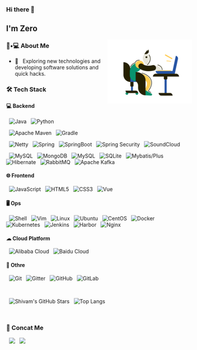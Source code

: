 ### Hi there 👋<h2> I'm Zero</h2>

<!-- <img align='right' src="https://media.giphy.com/media/M9gbBd9nbDrOTu1Mqx/giphy.gif" width="230"> -->
<img align='right' src="https://raw.githubusercontent.com/zero-a-projects/zero-a-projects/main/programmer.png" width="230">


<h3> 👨•💻 About Me </h3>



- 🤔 &nbsp; Exploring new technologies and developing software solutions and quick hacks.


<h3>🛠 Tech Stack</h3>


<h4>💻 Backend</h4>

&nbsp; ![Java](http://img.shields.io/badge/-Java-5B4638?style=flat-square&logo=java&logoColor=ffffff)
&nbsp; ![Python](http://img.shields.io/badge/-Python-3776AB?style=flat-square&logo=python&logoColor=ffffff)

&nbsp; ![Apache Maven](http://img.shields.io/badge/-Apache%20Maven-C71A36?style=flat-square&logo=Apache%20Maven&logoColor=ffffff)
&nbsp; ![Gradle](http://img.shields.io/badge/-Gradle-02303A?style=flat-square&logo=Gradle&logoColor=ffffff)

&nbsp; ![Netty](http://img.shields.io/badge/-Netty-69717d?style=flat-square&logo=Netty&logoColor=ffffff)
&nbsp; ![Spring](http://img.shields.io/badge/-Spring-6DB33F?style=flat-square&logo=Spring&logoColor=ffffff)
&nbsp; ![SpringBoot](http://img.shields.io/badge/-SpringBoot-6DB33F?style=flat-square&logo=SpringBoot&logoColor=ffffff)
&nbsp; ![Spring Security](http://img.shields.io/badge/-Spring%20Security-6DB33F?style=flat-square&logo=Spring%20Security&logoColor=ffffff)
&nbsp; ![SoundCloud](http://img.shields.io/badge/-SoundCloud-FF3300?style=flat-square&logo=SoundCloud&logoColor=ffffff)

&nbsp; ![MySQL](http://img.shields.io/badge/-MySQL-496d90?style=flat-square&logo=mysql&logoColor=ffffff)
&nbsp; ![MongoDB](http://img.shields.io/badge/-MongoDB-47A248?style=flat-square&logo=MongoDB&logoColor=ffffff)
&nbsp; ![MySQL](http://img.shields.io/badge/-MySQL-496d90?style=flat-square&logo=mysql&logoColor=ffffff)
&nbsp; ![SQLite](http://img.shields.io/badge/-SQLite-003B57?style=flat-square&logo=SQLite&logoColor=ffffff)
&nbsp; ![Mybatis/Plus](http://img.shields.io/badge/-MyBatis%2FPlus-c2291b?style=flat-square&logoColor=ffffff)
&nbsp; ![Hibernate](http://img.shields.io/badge/-Hibernate-59666C?style=flat-square&logo=Hibernate&logoColor=ffffff)
&nbsp; ![RabbitMQ](http://img.shields.io/badge/-RabbitMQ-FF6600?style=flat-square&logo=RabbitMQ&logoColor=ffffff)
&nbsp; ![Apache Kafka](http://img.shields.io/badge/-Apache%20Kafka-231F20?style=flat-square&logo=Apache%20Kafka&logoColor=ffffff)



<h4>🌐 Frontend</h4>

&nbsp; ![JavaScript](https://img.shields.io/badge/-JavaScript-%23F7DF1C?style=flat-square&logo=javascript&logoColor=000000&labelColor=%23F7DF1C&color=%23FFCE5A)
&nbsp; ![HTML5](https://img.shields.io/badge/-HTML5-%23E44D27?style=flat-square&logo=html5&logoColor=ffffff)
&nbsp; ![CSS3](https://img.shields.io/badge/-CSS3-%231572B6?style=flat-square&logo=css3)
&nbsp; ![Vue](https://img.shields.io/badge/-Vue-4FC08D?style=flat-square&logo=Vue.js&logoColor=ffffff)


<h4>🖥 Ops</h4>

&nbsp; ![Shell](https://img.shields.io/badge/-Shell-FFD500?style=flat-square&logo=Shell&logoColor=ffffff)
&nbsp; ![Vim](https://img.shields.io/badge/-Vim-019733?style=flat-square&logo=Vim&logoColor=ffffff)
&nbsp; ![Linux](https://img.shields.io/badge/-Linux-FCC624?style=flat-square&logo=Linux&logoColor=ffffff)
&nbsp; ![Ubuntu](https://img.shields.io/badge/-Ubuntu-E95420?style=flat-square&logo=Ubuntu&logoColor=ffffff)
&nbsp; ![CentOS](https://img.shields.io/badge/-CentOS-262577?style=flat-square&logo=CentOS&logoColor=ffffff)
&nbsp; ![Docker](https://img.shields.io/badge/-Docker-2496ED?style=flat-square&logo=Docker&logoColor=ffffff)
&nbsp; ![Kubernetes](https://img.shields.io/badge/-Kubernetes-326CE5?style=flat-square&logo=Kubernetes&logoColor=ffffff)
&nbsp; ![Jenkins](https://img.shields.io/badge/-Jenkins-D24939?style=flat-square&logo=Jenkins&logoColor=ffffff)
&nbsp; ![Harbor](https://img.shields.io/badge/-Harbor-60B932?style=flat-square&logo=Harbor&logoColor=ffffff)
&nbsp; ![Nginx](https://img.shields.io/badge/-Nginx-009639?style=flat-square&logo=NGINX&logoColor=ffffff)


<h4>☁ Cloud Platform</h4>

&nbsp; ![Alibaba Cloud](https://img.shields.io/badge/-Alibaba%20Cloud-FF6A00?style=flat-square&logo=Alibaba%20Cloud&logoColor=ffffff)
&nbsp; ![Baidu Cloud](https://img.shields.io/badge/-Baidu%20Cloud-2932E1?style=flat-square&logo=Baidu&logoColor=ffffff)


<h4>🌱 Othre</h4>

&nbsp; ![Git](https://img.shields.io/badge/-Git-F05032?style=flat-square&logo=Git&logoColor=ffffff)
&nbsp; ![Gitter](https://img.shields.io/badge/-Gitter-ED1965?style=flat-square&logo=Gitter&logoColor=ffffff)
&nbsp; ![GitHub](https://img.shields.io/badge/-GitHub-181717?style=flat-square&logo=GitHub&logoColor=ffffff)
&nbsp; ![GitLab](https://img.shields.io/badge/-GitLab-FC6D26?style=flat-square&logo=GitLab&logoColor=ffffff)



<br/>


&nbsp; ![Shivam's GitHub Stars](https://github-readme-stats.vercel.app/api?username=zero-a-projects&show_icons=true&theme=midnight-purple) &nbsp;  ![Top Langs](https://github-readme-stats.vercel.app/api/top-langs/?username=zero-a-projects&layout=compact&theme=midnight-purple)

<!-- <br/>

<br/>

<!-- <img src="https://github.com/nirala69/nirala69/blob/master/70804f7e25b11f29db904f2fa7b4cd9d.gif" width="350" align='right'> -->
<!-- ![Top Langs](https://github-readme-stats.vercel.app/api/top-langs/?username=zero-a-projects&layout=compact&theme=midnight-purple) -->

<br>

<h3> 📩 Concat Me </h3>

&nbsp; <a href="mailto:kk98.young@gmail.com"><img src="https://img.shields.io/badge/-Gmail-EA4335?style=flat-square&logo=Gmail&logoColor=ffffff"></a>
&nbsp; <a href="https://blog.ddoc.top/" target="_blank"><img src="https://img.shields.io/badge/-Blogger-FF5722?style=flat-square&logo=Blogger&logoColor=ffffff"></a>





